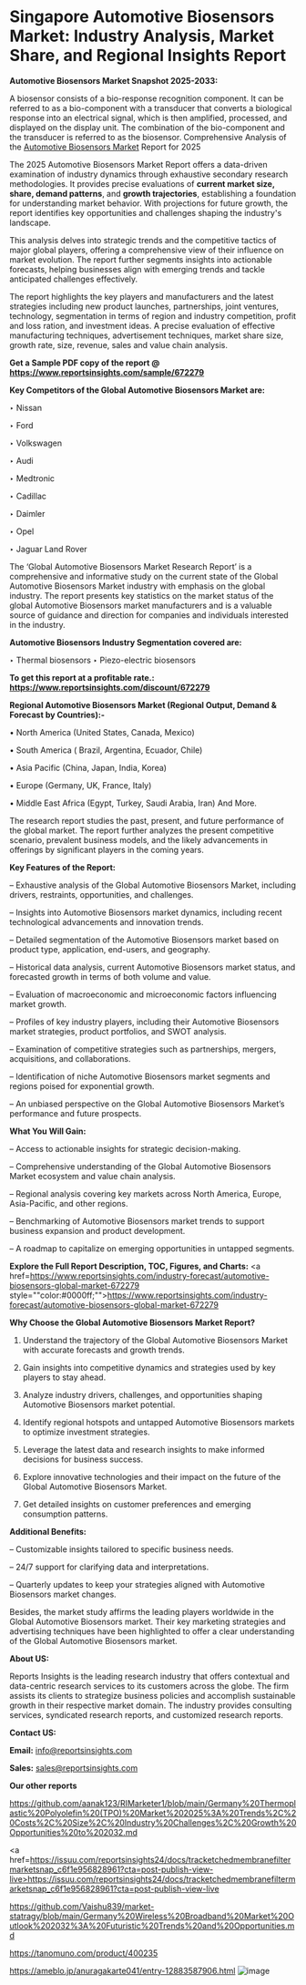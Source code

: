 # Singapore Automotive Biosensors Market: Industry Analysis, Market Share, and Regional Insights Report

<strong>Automotive Biosensors Market Snapshot 2025-2033:</strong>

A biosensor consists of a bio-response recognition component. It can be referred to as a bio-component with a transducer that converts a biological response into an electrical signal, which is then amplified, processed, and displayed on the display unit. The combination of the bio-component and the transducer is referred to as the biosensor. Comprehensive Analysis of the <a href=https://www.reportsinsights.com/sample/672279>Automotive Biosensors Market</a> Report for 2025

The 2025 Automotive Biosensors Market Report offers a data-driven examination of industry dynamics through exhaustive secondary research methodologies. It provides precise evaluations of <strong>current market size, share, demand patterns</strong>, and <strong>growth trajectories</strong>, establishing a foundation for understanding market behavior. With projections for future growth, the report identifies key opportunities and challenges shaping the industry's landscape.

This analysis delves into strategic trends and the competitive tactics of major global players, offering a comprehensive view of their influence on market evolution. The report further segments insights into actionable forecasts, helping businesses align with emerging trends and tackle anticipated challenges effectively.

The report highlights the key players and manufacturers and the latest strategies including new product launches, partnerships, joint ventures, technology, segmentation in terms of region and industry competition, profit and loss ration, and investment ideas. A precise evaluation of effective manufacturing techniques, advertisement techniques, market share size, growth rate, size, revenue, sales and value chain analysis.

<strong>Get a Sample PDF copy of the report @ <a href=https://www.reportsinsights.com/sample/672279 style=color:#0000ff;>https://www.reportsinsights.com/sample/672279</a></strong>

<strong>Key Competitors of the Global Automotive Biosensors Market are:</strong>

‣ Nissan

‣ Ford

‣ Volkswagen

‣ Audi

‣ Medtronic

‣ Cadillac

‣ Daimler

‣ Opel

‣ Jaguar Land Rover

The ‘Global Automotive Biosensors Market Research Report’ is a comprehensive and informative study on the current state of the Global Automotive Biosensors Market industry with emphasis on the global industry. The report presents key statistics on the market status of the global Automotive Biosensors market manufacturers and is a valuable source of guidance and direction for companies and individuals interested in the industry.

<strong>Automotive Biosensors Industry Segmentation covered are:</strong>

‣ Thermal biosensors
‣ Piezo-electric biosensors

<strong>To get this report at a profitable rate.: <a href=https://www.reportsinsights.com/discount/672279 style=color:#0000ff;>https://www.reportsinsights.com/discount/672279</a></strong>

<strong>Regional Automotive Biosensors Market (Regional Output, Demand &amp; Forecast by Countries):-</strong>

• North America (United States, Canada, Mexico)

• South America ( Brazil, Argentina, Ecuador, Chile)

• Asia Pacific (China, Japan, India, Korea)

• Europe (Germany, UK, France, Italy)

• Middle East Africa (Egypt, Turkey, Saudi Arabia, Iran) And More.

The research report studies the past, present, and future performance of the global market. The report further analyzes the present competitive scenario, prevalent business models, and the likely advancements in offerings by significant players in the coming years.

<strong>Key Features of the Report:</strong>

– Exhaustive analysis of the Global Automotive Biosensors Market, including drivers, restraints, opportunities, and challenges.

– Insights into Automotive Biosensors market dynamics, including recent technological advancements and innovation trends.

– Detailed segmentation of the Automotive Biosensors market based on product type, application, end-users, and geography.

– Historical data analysis, current Automotive Biosensors market status, and forecasted growth in terms of both volume and value.

– Evaluation of macroeconomic and microeconomic factors influencing market growth.

– Profiles of key industry players, including their Automotive Biosensors market strategies, product portfolios, and SWOT analysis.

– Examination of competitive strategies such as partnerships, mergers, acquisitions, and collaborations.

– Identification of niche Automotive Biosensors market segments and regions poised for exponential growth.

– An unbiased perspective on the Global Automotive Biosensors Market’s performance and future prospects.

<strong>What You Will Gain:</strong>

– Access to actionable insights for strategic decision-making.

– Comprehensive understanding of the Global Automotive Biosensors Market ecosystem and value chain analysis.

– Regional analysis covering key markets across North America, Europe, Asia-Pacific, and other regions.

– Benchmarking of Automotive Biosensors market trends to support business expansion and product development.

– A roadmap to capitalize on emerging opportunities in untapped segments.

<strong>Explore the Full Report Description, TOC, Figures, and Charts:</strong>
<a href=https://www.reportsinsights.com/industry-forecast/automotive-biosensors-global-market-672279 style=""color:#0000ff;"">https://www.reportsinsights.com/industry-forecast/automotive-biosensors-global-market-672279</a>

<strong>Why Choose the Global Automotive Biosensors Market Report?</strong>

1. Understand the trajectory of the Global Automotive Biosensors Market with accurate forecasts and growth trends.

2. Gain insights into competitive dynamics and strategies used by key players to stay ahead.

3. Analyze industry drivers, challenges, and opportunities shaping Automotive Biosensors market potential.

4. Identify regional hotspots and untapped Automotive Biosensors markets to optimize investment strategies.

5. Leverage the latest data and research insights to make informed decisions for business success.

6. Explore innovative technologies and their impact on the future of the Global Automotive Biosensors Market.

7. Get detailed insights on customer preferences and emerging consumption patterns.

<strong>Additional Benefits:</strong>

– Customizable insights tailored to specific business needs.

– 24/7 support for clarifying data and interpretations.

– Quarterly updates to keep your strategies aligned with Automotive Biosensors market changes.

Besides, the market study affirms the leading players worldwide in the Global Automotive Biosensors market. Their key marketing strategies and advertising techniques have been highlighted to offer a clear understanding of the Global Automotive Biosensors market.

<strong><strong>About US</strong>:</strong>

Reports Insights is the leading research industry that offers contextual and data-centric research services to its customers across the globe. The firm assists its clients to strategize business policies and accomplish sustainable growth in their respective market domain. The industry provides consulting services, syndicated research reports, and customized research reports.

<strong>Contact US:</strong>

<p class=><b>Email:</b> <a href=mailto:info@reportsinsights.com>info@reportsinsights.com</a></p>
<p class=><b>Sales:</b> <a href=mailto:sales@reportsinsights.com>sales@reportsinsights.com</a></p>

<strong>Our other reports</strong>

<a href=https://github.com/aanak123/RIMarketer1/blob/main/Germany%20Thermoplastic%20Polyolefin%20(TPO)%20Market%202025%3A%20Trends%2C%20Costs%2C%20Size%2C%20Industry%20Challenges%2C%20Growth%20Opportunities%20to%202032.md>https://github.com/aanak123/RIMarketer1/blob/main/Germany%20Thermoplastic%20Polyolefin%20(TPO)%20Market%202025%3A%20Trends%2C%20Costs%2C%20Size%2C%20Industry%20Challenges%2C%20Growth%20Opportunities%20to%202032.md</a>

<a href=https://issuu.com/reportsinsights24/docs/tracketchedmembranefiltermarketsnap_c6f1e956828961?cta=post-publish-view-live>https://issuu.com/reportsinsights24/docs/tracketchedmembranefiltermarketsnap_c6f1e956828961?cta=post-publish-view-live</a>

<a href=https://github.com/Vaishu839/market-statragy/blob/main/Germany%20Wireless%20Broadband%20Market%20Outlook%202032%3A%20Futuristic%20Trends%20and%20Opportunities.md>https://github.com/Vaishu839/market-statragy/blob/main/Germany%20Wireless%20Broadband%20Market%20Outlook%202032%3A%20Futuristic%20Trends%20and%20Opportunities.md</a>

<a href=https://tanomuno.com/product/400235>https://tanomuno.com/product/400235</a>

<a href=https://ameblo.jp/anuragakarte041/entry-12883587906.html>https://ameblo.jp/anuragakarte041/entry-12883587906.html</a>
![image](https://github.com/user-attachments/assets/73ba3b02-6861-48d4-b304-4171cf513ae3)
